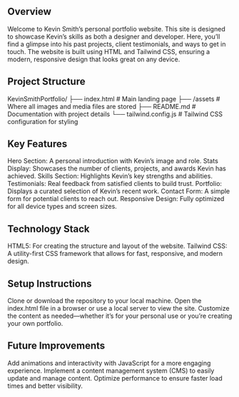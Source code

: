 ## Overview
Welcome to Kevin Smith’s personal portfolio website. This site is designed to showcase Kevin’s skills as both a designer and developer. Here, you’ll find a glimpse into his past projects, client testimonials, and ways to get in touch. The website is built using HTML and Tailwind CSS, ensuring a modern, responsive design that looks great on any device.

## Project Structure
KevinSmithPortfolio/
├── index.html # Main landing page
├── /assets # Where all images and media files are stored
├── README.md # Documentation with project details
└── tailwind.config.js # Tailwind CSS configuration for styling

## Key Features
Hero Section: A personal introduction with Kevin’s image and role.
Stats Display: Showcases the number of clients, projects, and awards Kevin has achieved.
Skills Section: Highlights Kevin’s key strengths and abilities.
Testimonials: Real feedback from satisfied clients to build trust.
Portfolio: Displays a curated selection of Kevin’s recent work.
Contact Form: A simple form for potential clients to reach out.
Responsive Design: Fully optimized for all device types and screen sizes.

## Technology Stack
HTML5: For creating the structure and layout of the website.
Tailwind CSS: A utility-first CSS framework that allows for fast, responsive, and modern design.

## Setup Instructions
Clone or download the repository to your local machine.
Open the index.html file in a browser or use a local server to view the site.
Customize the content as needed—whether it’s for your personal use or you’re creating your own portfolio.

## Future Improvements
Add animations and interactivity with JavaScript for a more engaging experience.
Implement a content management system (CMS) to easily update and manage content.
Optimize performance to ensure faster load times and better visibility.
